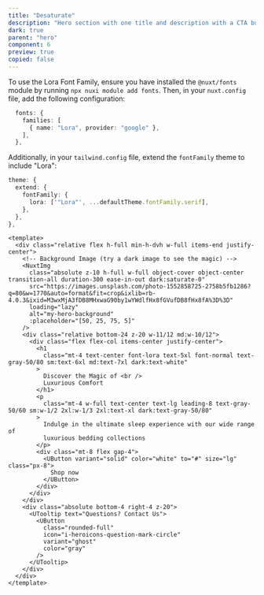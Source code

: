 ```yaml
---
title: "Desaturate"
description: "Hero section with one title and description with a CTA button, also has a background that changes by dark theme with a button question"
dark: true
parent: "hero"
component: 6
preview: true
copied: false
---
```


To use the Lora Font Family, ensure you have installed the `@nuxt/fonts`
module by running `npx nuxi module add fonts`. Then, in your `nuxt.config` file, add the following configuration:

```ts [nuxt.config.ts]
  fonts: {
    families: [
      { name: "Lora", provider: "google" },
    ],
  },
```

Additionally, in your `tailwind.config` file, extend the `fontFamily` theme to include "Lora":

```ts
theme: {
  extend: {
    fontFamily: {
      lora: ['"Lora"', ...defaultTheme.fontFamily.serif],
    },
  },
},
```

```vue
<template>
  <div class="relative flex h-full min-h-dvh w-full items-end justify-center">
    <!-- Background Image (try a dark image to see the magic) -->
    <NuxtImg
      class="absolute z-10 h-full w-full object-cover object-center transition-all duration-300 ease-in-out dark:saturate-0"
      src="https://images.unsplash.com/photo-1552858725-2758b5fb1286?q=80&w=1770&auto=format&fit=crop&ixlib=rb-4.0.3&ixid=M3wxMjA3fDB8MHxwaG90by1wYWdlfHx8fGVufDB8fHx8fA%3D%3D"
      loading="lazy"
      alt="my-hero-background"
      :placeholder="[50, 25, 75, 5]"
    />
    <div class="relative bottom-24 z-20 w-11/12 md:w-10/12">
      <div class="flex flex-col items-center justify-center">
        <h1
          class="mt-4 text-center font-lora text-5xl font-normal text-gray-50/80 sm:text-6xl md:text-7xl dark:text-white"
        >
          Discover the Magic of <br />
          Luxurious Comfort
        </h1>
        <p
          class="mt-4 w-full text-center text-lg leading-8 text-gray-50/60 sm:w-1/2 2xl:w-1/3 2xl:text-xl dark:text-gray-50/80"
        >
          Indulge in the ultimate sleep experience with our wide range of
          luxurious bedding collections
        </p>
        <div class="mt-8 flex gap-4">
          <UButton variant="solid" color="white" to="#" size="lg" class="px-8">
            Shop now
          </UButton>
        </div>
      </div>
    </div>
    <div class="absolute bottom-4 right-4 z-20">
      <UTooltip text="Questions? Contact Us">
        <UButton
          class="rounded-full"
          icon="i-heroicons-question-mark-circle"
          variant="ghost"
          color="gray"
        />
      </UTooltip>
    </div>
  </div>
</template>
```
